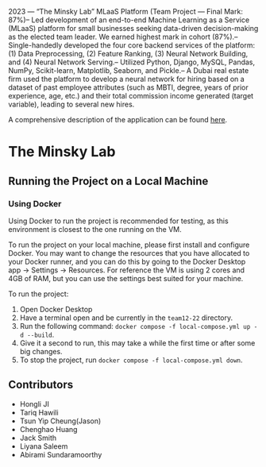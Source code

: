  2023 — “The Minsky Lab” MLaaS Platform (Team Project — Final Mark: 87%)– Led development of an end-to-end Machine Learning as a Service (MLaaS) platform for small businesses
 seeking data-driven decision-making as the elected team leader. We earned highest mark in cohort (87%).– Single-handedly developed the four core backend services of the platform: (1) Data Preprocessing, (2)
 Feature Ranking, (3) Neural Network Building, and (4) Neural Network Serving.– Utilized Python, Django, MySQL, Pandas, NumPy, Scikit-learn, Matplotlib, Seaborn, and Pickle.– A Dubai real estate firm used the platform to develop a neural network for hiring based on a dataset
 of past employee attributes (such as MBTI, degree, years of prior experience, age, etc.) and their total
 commission income generated (target variable), leading to several new hires.

A comprehensive description of the application can be found [here](https://drive.google.com/file/d/1U6jN0tTmCIBhwDEHiS2kBKDvZJZmsYeh/view?usp=sharing).

# The Minsky Lab
## Running the Project on a Local Machine
### Using Docker
Using Docker to run the project is recommended for testing, as this environment is closest to the one running on the VM.

To run the project on your local machine, please first install and configure Docker. 
You may want to change the resources that you have allocated to your Docker runner, and you can do this by going to the Docker Desktop app -> Settings -> Resources.
For reference the VM is using 2 cores and 4GB of RAM, but you can use the settings best suited for your machine.

To run the project:
1. Open Docker Desktop
2. Have a terminal open and be currently in the `team12-22` directory. 
3. Run the following command: `docker compose -f local-compose.yml up -d --build`.
4. Give it a second to run, this may take a while the first time or after some big changes. 
5. To stop the project, run `docker compose -f local-compose.yml down`.

[//]: # (To run the project on your local machine, first install a Python virtual environment. )

[//]: # (This can be done either:)

[//]: # (- VSCode: Show the command pallet by pressing Cmd+Shift+P &#40;Mac&#41; / Ctrl+Shift+P &#40;Windows&#41;, and then typing `Python: Create Enviroment` and selecting venv.)

[//]: # (- PyCharm: This can be done by going to the settings page for the project and then selecting the Python Interpreter menu, then choosing to create a new virtual environment.)

[//]: # ()
[//]: # (The virtual environment should now be setup.)

[//]: # ()
[//]: # (To run the webapp, once in the directory named 'team12-22' and currently in the virtual environment, follow these steps:)

[//]: # (1. Run `pip install -r requirements.txt`)

[//]: # (2. Run `python manage.py migrate --settings=TeamProject.settings.dev`)

[//]: # (3. Run `python manage.py runserver --settings=TeamProject.settings.dev`)

[//]: # (4. There should be no errors, so no go to: [http://127.0.0.1:8000/]&#40;http://127.0.0.1:8000/&#41;)

[//]: # (5. The website should now be visible in debug mode. )

[//]: # (6. To quit the server, press CONTROL-C. )

[//]: # ()
[//]: # (_Note: If you are using PyCharm, you can make this process easier by setting up a run configuration and changing the `DJANGO_SETTINGS_MODULE` option to `TeamProject.settings.dev` in the environment variables section._)

[//]: # (### Using Python Virtualenv and NPM Start)

[//]: # (This solution will allow for the code to be updated live, and can be built and run quicker than the Docker solution. However, this is a more complex process to setup.)

[//]: # ()
[//]: # (#### Steps to Perform *ONCE*)

[//]: # (1. Create a Python virtual environment in the folder *ABOVE* `team12-22`, i.e. your folder should look like:![img.png]&#40;img.png&#41;)

[//]: # (   1. Go to your terminal and be in the parent folder of `team12-22`.)

[//]: # (   2. Run the command `python3 -m venv ./venv`)

[//]: # (2. Activate the environment by running the command:)

[//]: # (   1. On Windows: `venv\Scripts\activate`)

[//]: # (   2. On macOS/Linux: `source venv/bin/activate`)

[//]: # (3. CD into `team12-22/backend`)

[//]: # (4. Run these commands: )

[//]: # (   1. `pip install -r requirements.txt`)

[//]: # (   2. `python manage.py makemigrations --settings=TeamProject.settings.dev`)

[//]: # (   3. `python manage.py migrate --settings=TeamProject.settings.dev`)

[//]: # (   4. `python manage.py runserver --settings=TeamProject.settings.dev`)

[//]: # (5. The backend will now be running. )

[//]: # (6. On another terminal, cd into `team12-22/frontend`.)

[//]: # (7. Run `npm install`.)

[//]: # (8. Run `npm start`. )

[//]: # (9. The server now should be running &#40;hopefully&#41;.)

## Contributors
- Hongli JI 
- Tariq Hawili
- Tsun Yip Cheung(Jason)
- Chenghao Huang
- Jack Smith
- Liyana Saleem
- Abirami Sundaramoorthy
